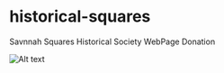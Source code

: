 # historical-squares
Savnnah Squares Historical Society WebPage Donation


![Alt text](https://github.com/davidbell1751/historical-squares/svannahSquares.pngraw=true "Splash Page")
